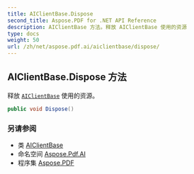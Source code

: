 ```yaml
---
title: AIClientBase.Dispose
second_title: Aspose.PDF for .NET API Reference
description: AIClientBase 方法。释放 AIClientBase 使用的资源
type: docs
weight: 50
url: /zh/net/aspose.pdf.ai/aiclientbase/dispose/
---
```

## AIClientBase.Dispose 方法

释放 [`AIClientBase`](../) 使用的资源。

```csharp
public void Dispose()
```

### 另请参阅

* 类 [AIClientBase](../)
* 命名空间 [Aspose.Pdf.AI](../../../aspose.pdf.ai/)
* 程序集 [Aspose.PDF](../../../)